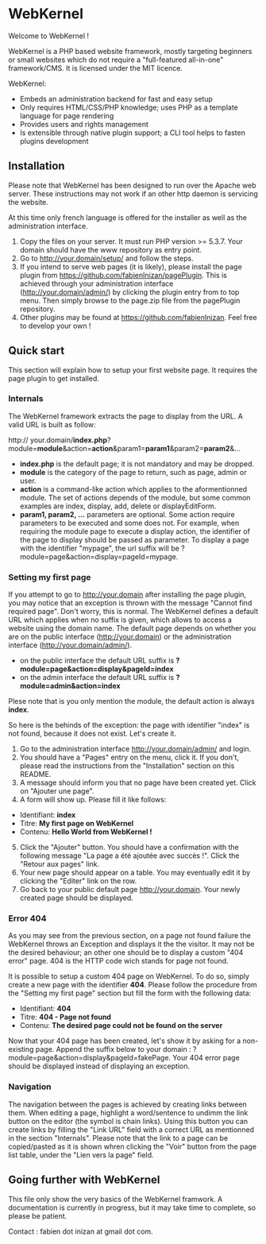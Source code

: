 WebKernel
=========

Welcome to WebKernel !

WebKernel is a PHP based website framework, mostly targeting beginners or small websites which do not require a "full-featured all-in-one" framework/CMS. It is licensed under the MIT licence.

WebKernel:
  * Embeds an administration backend for fast and easy setup
  * Only requires HTML/CSS/PHP knowledge; uses PHP as a template language for page rendering
  * Provides users and rights management
  * Is extensible through native plugin support; a CLI tool helps to fasten plugins development
  
Installation
------------

Please note that WebKernel has been designed to run over the Apache web server. These instructions may not work if an other http daemon is servicing the website.

At this time only french language is offered for the installer as well as the administration interface.

1. Copy the files on your server. It must run PHP version >= 5.3.7. Your domain should have the www repository as entry point.
2. Go to http://your.domain/setup/ and follow the steps.
3. If you intend to serve web pages (it is likely), please install the page plugin from https://github.com/fabienInizan/pagePlugin. This is achieved through your administration interface (http://your.domain/admin/) by clicking the plugin entry from to top menu. Then simply browse to the page.zip file from the pagePlugin repository.
4. Other plugins may be found at https://github.com/fabienInizan. Feel free to develop your own !
  
Quick start
-----------

This section will explain how to setup your first website page. It requires the page plugin to get installed.

### Internals

The WebKernel framework extracts the page to display from the URL. A valid URL is built as follow:

http:// your.domain/**index.php**?module=**module**&action=**action**&param1=**param1**&param2=**param2**&...

  * **index.php** is the default page; it is not mandatory and may be dropped.
  * **module** is the category of the page to return, such as page, admin or user.
  * **action** is a command-like action which applies to the aformentionned module. The set of actions depends of the module, but some common examples are index, display, add, delete or displayEditForm.
  * **param1, param2, ...** parameters are optional. Some action require parameters to be executed and some does not. For example, when requiring the module page to execute a display action, the identifier of the page to display should be passed as parameter. To display a page with the identifier "mypage", the url suffix will be ?module=page&action=display=pageId=mypage.
  
### Setting my first page

If you attempt to go to http://your.domain after installing the page plugin, you may notice that an exception is thrown with the message "Cannot find required page". Don't worry, this is normal.
The WebKernel defines a default URL which applies when no suffix is given, which allows to access a website using the domain name. The default page depends on whether you are on the public interface (http://your.domain) or the administration interface (http://your.domain/admin/).
  * on the public interface the default URL suffix is **?module=page&action=display&pageId=index**
  * on the admin interface the default URL suffix is **?module=admin&action=index**
  
Plese note that is you only mention the module, the default action is always **index**.
  
So here is the behinds of the exception: the page with identifier "index" is not found, because it does not exist. Let's create it.

1. Go to the administration interface http://your.domain/admin/ and login.
2. You should have a "Pages" entry on the menu, click it. If you don't, please read the instructions from the "Installation" section on this README.
3. A message should inform you that no page have been created yet. Click on "Ajouter une page".
4. A form will show up. Please fill it like follows:
  * Identifiant: **index**
  * Titre: **My first page on WebKernel**
  * Contenu: **Hello World from WebKernel !**
5. Click the "Ajouter" button. You should have a confirmation with the following message "La page a été ajoutée avec succès !". Click the "Retour aux pages" link.
6. Your new page should appear on a table. You may eventually edit it by clicking the "Editer" link on the row.
7. Go back to your public default page http://your.domain. Your newly created page should be displayed.
  
### Error 404

As you may see from the previous section, on a page not found failure the WebKernel throws an Exception and displays it the the visitor. It may not be the desired behaviour; an other one should be to display a custom "404 error" page. 404 is the HTTP code wich stands for page not found.

It is possible to setup a custom 404 page on WebKernel. To do so, simply create a new page with the identifier **404**. Please follow the procedure from the "Setting my first page" section but fill the form with the following data:

  * Identifiant: **404**
  * Titre: **404 - Page not found**
  * Contenu: **The desired page could not be found on the server**
  
Now that your 404 page has been created, let's show it by asking for a non-existing page. Append the suffix below to your domain :
?module=page&action=display&pageId=fakePage. Your 404 error page should be displayed instead of displaying an exception.

### Navigation

The navigation between the pages is achieved by creating links between them. When editing a page, highlight a word/sentence to undimm the link button on the editor (the symbol is chain links). Using this button you can create links by filling the "Link URL" field with a correct URL as mentionned in the section "Internals". Please note that the link to a page can be copied/pasted as it is shown whren clicking the "Voir" button from the page list table, under the "Lien vers la page" field.

Going further with WebKernel
----------------------------

This file only show the very basics of the WebKernel framwork. A documentation is currently in progress, but it may take time to complete, so please be patient.

Contact : fabien dot inizan at gmail dot com.
